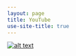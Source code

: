 ```yaml
---
layout: page
title: YouTube
use-site-title: true
---
```


[![alt text](http://example.com/exampl.png)](http://example.com/link "title")

